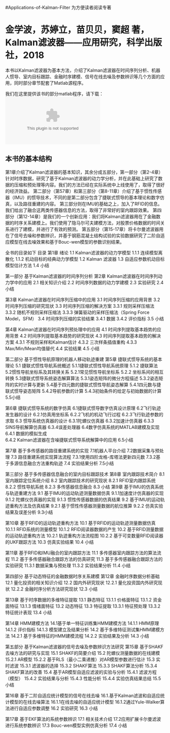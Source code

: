 #Applications-of-Kalman-Filter
为方便读者阅读专著
# 金学波，苏婷立，苗贝贝，窦超 著，Kalman滤波器——应用研究，科学出版社，2018

本书以Kalman滤波器为基本方法，介绍了Kalman滤波器在时间序列分析、机器人惯导、室内目标跟踪、金融时序建模、信号在线去噪及参数辨识等几个方面的应用，同时部分章节配套了Matlab源程序。

我们在这里提供该书的部分matlab程序，请下载：
 ![程序源码](https://github.com/Xue-boJin/matlab-for-Kalman-Filter/blob/master/Kalman_matlab%E7%A8%8B%E5%BA%8F.zip)
## 本书的基本结构

第1章介绍了Kalman滤波器的基本知识，其余分成五部分，第一部分（第2-4章）针对时序数据，研究了基于Kalman滤波器的动力学分析，并在此基础上研究了数据的压缩和预处理等内容。我们的方法已经在实际系统中上线使用了，取得了很好的经济效益。
第二部分（第57章）和第三部分（第8-11章）介绍了基于惯性传感器（IMU）的惯导技术，不同的是第二部分包含了捷联式惯导的基本理论和数字仿真，以及路径重建的内容。
第三部分则在IMU的基础之上，加入了RFID的信息。我们给出了融合这两类传感器信息的方法，取得了非常好的室内跟踪效果。
第四部分（第12-14章）是我们的一个创新应用：我们将Kalman滤波器用在了金融数据的时序关系建模上。我们使用了隐马尔可夫建模方法，对股票价格数据的时间关系进行了建模，并进行了有效的预测。
第五部分（第15-17章）将卡尔曼滤波器用在了信号去噪和参数辨识，并基于钢筋混凝土结构试验的实验数据研究了二阶自适应模型在线去噪效果和基于Bouc-wen模型的参数识别结果。

全书的目录如下
目录
第1章	绪论
1.1  Kalman滤波器的动力学模型
1.1.1 连续模型离散化
1.1.2 机动目标的经典动力学模型
1.2  Kalman 滤波器
1.3 自适应参数机动目标模型估计方法
1.4 小结

第一部分  基于Kalman滤波器的时间序列分析
第2章	Kalman滤波器在时间序列动力学中的应用 
2.1 相关知识介绍
2.2 时间序列数据的动力学建模
2.3 实验研究
2.4 小结

第3章	Kalman滤波器在时间序列压缩中的应用
3.1 时间序列压缩的应用背景
3.2 时间序列压缩的研究现状
3.3 时间序列压缩的解决方案
3.3.1 规则采样压缩法
3.3.2 随机不规则采样压缩法
3.3.3 弹簧驱动的采样压缩法（Spring Force Model，SFM）
3.4 时间序列压缩的实验结果
3.4.1 数据
3.4.2 评价指标
3.5 小结

第4章	Kalman滤波器在时间序列预处理中的应用
4.1 时间序列提取基本趋势的应用背景
4.2 时间序列提取基本趋势的研究现状
4.3 时间序列提取基本趋势的解决方案
4.3.1 不规则采样和Kalman估计
4.3.2 三次样条插值重构
4.3.3 Max/Min/Mean均值替代
4.4 实验结果
4.5 小结

第二部分 基于惯性导航原理的机器人移动轨迹重建
第5章	捷联式惯导系统的基本理论
5.1 捷联式惯性导航系统概述
5.1.1捷联式惯性导航系统原理
5.1.2 捷联算法
5.2惯性导航坐标系及其转换关系
5.2.1常见惯性导航坐标系
5.2.2 坐标系间的相互转换	
5.3捷联式惯导系统姿态解算算法
5.3.1姿态矩阵的微分方程描述
5.3.2姿态矩阵的实时计算与更新
5.4基于四元数的捷联式惯性导航姿态解算
5.4.1四元数与捷联式惯导姿态矩阵
5.4.2导航参数的计算
5.4.3初始条件的给定与初始数据的计算
5.5小结

第6章 捷联式惯导系统的数字仿真
6.1捷联式惯导数字仿真设计原理
6.2飞行轨迹发生器的设计
6.2.1仿真用坐标系
6.2.2飞机的机动飞行过程
6.2.3飞行轨迹参数的求取
6.3 惯导系统仿真器的设计
6.3.1陀螺仪仿真器
6.3.2加速计仿真器
6.3.3 SINS导航解算仿真器
6.3.4误差处理器
6.4数字仿真系统的MATLAB建模及实现
6.4.1 数据的模拟生成	
6.4.2 Kalman滤波器在含噪捷联式惯导系统解算中的应用
6.5小结

第7章 基于多传感器的路径重建系统的实现
7.1机器人平台介绍
7.2数据采集与预处理
7.3 路径重建系统实现算法流程
7.3.1使用四阶龙格-库塔法更新四元数
7.3.2基于多源信息融合方法重构轨迹
7.4 实验结果分析
7.5小结

第三部分 基于多传感器信息融合的室内目标跟踪技术
第8章 室内跟踪技术简介
8.1 室内跟踪定位系统介绍
8.2 室内跟踪技术的研究现状
8.2.1 RFID室内跟踪系统
8.2.2 惯性导航系统
8.2.3 多传感器信息融合
8.3 小结
第9章 基于IMU的仿真系统与轨迹重建方法
9.1 基于IMU的运动轨迹测量数据仿真
9.1.1加速度计仿真器的实现
9.1.2 陀螺仪仿真器的实现
9.1.3 惯性传感器数据的仿真结果
9.2 基于IMU的运动轨迹重构方法及仿真结果
9.2.1 基于惯性传感器测量数据的航位推算
9.2.2 仿真实验结果及误差分析
9.3小结

第10章 基于RFID的运动轨迹重构方法
10.1 基于RFID的运动轨迹测量数据仿真
10.1.1 RFID系统的测量模型
10.1.2 RFID阅读器数据的产生
10.2 基于RFID测量数据的运动轨迹重构方法
10.2.1 轨迹重构方法流程图
10.2.2 基于可变数量RFID阅读器的UKF跟踪方法
10.3 仿真实验结果
10.4 小结

第11章 基于RFID和IMU融合的室内跟踪方法
11.1 多传感器室内跟踪方法的算法流程
11.2 基于多传感器融合跟踪方法的仿真研究
11.3 基于多传感器融合跟踪方法的实验研究
11.3.1 数据采集与预处理
11.3.2 实验结果分析
11.4 小结

第四部分 基于动态特征的金融数据时序关系建模
第12章 金融时序数据分析基础
12.1 量化投资的相关知识介绍
12.2 国内外研究现状
12.2.1  量化投资国内外研究现状
12.2.2  金融时序分析方法研究现状
12.3  小结

第13章 基于时序数据的多维特征提取
13.1  静态特征
13.1.1  价格面特征
13.1.2  资金面特征
13.1.3  情绪面特征
13.2  动态特征
13.3  特征提取
13.3.1  特征预处理
13.3.2  特征统计表现
13.4  小结

第14章 HMM建模方法
14.1基于单一特征训练集HMM建模方法
14.1.1  HMM原理
14.1.2  评价指标
14.1.3  模型建立及结果分析
14.2 基于多维特征测试集HMM建模方法
14.2.1  基于多维特征的HMM建模流程
14.2.2  实验结果及分析
14.3  小结

第五部分 基于Kalman滤波器的信号去噪及参数辨识方法研究
第15章 基于SHAKF去噪方法的研究与实现
15.1  SHAKF的简要介绍
15.2  陀螺仪测量数据的在线建模
15.2.1  AR模型
15.2.2  基于RLS（最小二乘递推）对AR模型参数进行估计
15.3  实时滤波
15.3.1  滤波器的选择
15.3.2   SHAKF算法
15.3.3   SHAKF算法分析
15.3.4   SHAKF算法的改善
15.4  基于AR模型自适应滤波的实验与分析
15.4.1  滤波方程（模型）
15.4.2  实验结果与分析
15.4.3  性能分析
15.4.4  实验仿真结果总结
15.5  小结

第16章 基于二阶自适应统计模型的信号在线去噪
16.1.基于Kalman滤波和自适应统计模型的在线去噪算法
16.1.1在线去噪的自适应统计模型
16.1.2通过Yule-Walker算法进行自适应参数调整
16.2 实验研究
16.3 小结

第17章 基于EKF算法的系统参数辨识
17.1 相关技术介绍
17.2应用扩展卡尔曼滤波进行系统参数辨识
17.3 Bouc-wen模型实例仿真分析
17.4 小结

